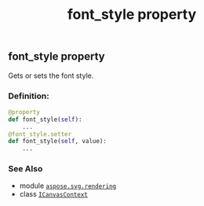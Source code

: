 ﻿---
title: font_style property
second_title: Aspose.SVG for Python via .NET API References
description: 
type: docs
weight: 80
url: /python-net/aspose.svg.rendering/icanvascontext/font_style/
is_root: false
---

## font_style property


Gets or sets the font style.
### Definition:
```python
@property
def font_style(self):
    ...
@font_style.setter
def font_style(self, value):
    ...
```

### See Also
* module [`aspose.svg.rendering`](../../)
* class [`ICanvasContext`](/svg/python-net/aspose.svg.rendering/icanvascontext)
